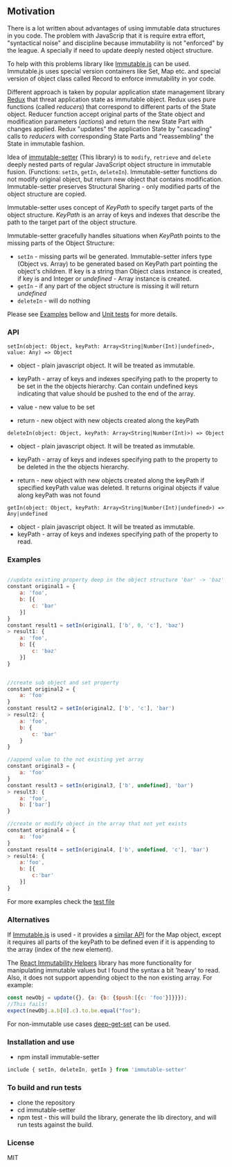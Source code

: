 ## Motivation
There is a lot written about advantages of using immutable data structures in you code. The problem with JavaScrip that it is require extra effort, "syntactical noise" and discipline because immutability is not "enforced" by the league. A specially if need to update deeply nested object structure. 

To help with this problems library like [Immutable.js](https://facebook.github.io/immutable-js/) can be used. Immutable.js uses special version containers like Set, Map etc. and special version of object class called Record to enforce immutability in yor code.

Different approach is taken by popular application state management library [Redux](https://github.com/reactjs/redux) that threat application state as immutable object. Redux uses pure functions (called *reducers*) that correspond to different parts of the State object. Reducer function accept original parts of the State object and modification parameters (*actions*) and return the new State Part with changes applied. Redux "updates" the application State by "cascading" calls to *reducers* with corresponding State Parts and "reassembling" the State in immutable fashion.   

Idea of [immutable-setter](https://github.com/bormind/immutable-setter) (This library) is to `modify`, `retrieve` and `delete` deeply nested parts of regular JavaScript object structure in immutable fusion. (Functions: `setIn`, `getIn`, `deleteIn`). Immutable-setter functions do not modify original object, but return new object that contains modification. Immutable-setter preserves Structural Sharing - only modified parts of the object structure are copied.

Immutable-setter uses concept of *KeyPath* to specify target parts of the  object structure. *KeyPath* is an array of keys and indexes that describe the path to the target part of the object structure. 

Immutable-setter gracefully handles situations when *KeyPath* points to the missing parts of the Object Structure: 
* `setIn` - missing parts wil be generated. Immutable-setter infers type (Object vs. Array) to be generated based on KeyPath part pointing the object's children. If key is a string than Object class instance is created, if key is and Integer or *undefined* - Array instance is created. 
* `getIn` - if any part of the object structure is missing it will return *undefined*
* `deleteIn` - will do nothing 

Please see [Examples](###Examples) bellow and [Unit tests](./tests/index.test.js) for more details.


### API
```
setIn(object: Object, keyPath: Array<String|Number(Int)|undefined>, value: Any) => Object
```

* object - plain javascript object. It will be treated as immutable.
* keyPath - array of keys and indexes specifying path to the property to be set in the the objects hierarchy.
    Can contain undefined keys indicating that value should be pushed to the end of the array. 
* value - new value to be set

* return - new object with new objects created along the keyPath

```
deleteIn(object: Object, keyPath: Array<String|Number(Int)>) => Object
```

* object - plain javascript object. It will be treated as immutable.
* keyPath - array of keys and indexes specifying path to the property to be deleted in the the objects hierarchy.

* return - new object with new objects created along the keyPath if specified keyPath value was deleted. 
It returns original objects if value along keyPath was not found

```
getIn(object: Object, keyPath: Array<String|Number(Int)|undefined>) => Any|undefined
```
* object - plain javascript object. It will be treated as immutable.
* keyPath - array of keys and indexes specifying path of the property to read.

### Examples

```js

//update existing property deep in the object structure 'bar' -> 'baz'
constant original1 = {
    a: 'foo',
    b: [{
        c: 'bar'
    }]
}
constant result1 = setIn(original1, ['b', 0, 'c'], 'baz') 
> result1: {
    a: 'foo',
    b: [{
        c: 'baz'
    }]
}


//create sub object and set property
constant original2 = {
    a: 'foo'
}
constant result2 = setIn(original2, ['b', 'c'], 'bar') 
> result2: {
    a: 'foo', 
    b: {
        c: 'bar'
    }
}

//append value to the not existing yet array
constant original3 = {
    a: 'foo'
}
constant result3 = setIn(original3, ['b', undefined], 'bar') 
> result3: {
    a: 'foo', 
    b: ['bar']
} 

//create or modify object in the array that not yet exists
constant original4 = {
    a: 'foo'
}
constant result4 = setIn(original4, ['b', undefined, 'c'], 'bar')
> result4: { 
    a:'foo', 
    b: [{
        c:'bar'
    }]
}
```
For more examples check the [test file](./tests/index.test.js)
    

### Alternatives
If [Immutable.js](https://facebook.github.io/immutable-js/) is used - it provides a [similar API](https://facebook.github.io/immutable-js/docs/#/Map/setIn) 
for the Map object, except it requires all parts of the keyPath to be defined even if it is appending to the array (index of the new element).

The [React Immutability Helpers](https://facebook.github.io/react/docs/update.html) library has more functionality for manipulating immutable values but I found the syntax a bit 'heavy' to read. Also, it does not support appending object to the non existing array. For example: 
```js
const newObj = update({}, {a: {b: {$push:[{c: 'foo'}]}}});
//This fails!
expect(newObj.a.b[0].c).to.be.equal("foo");

``` 

For non-immutable use cases [deep-get-set](https://github.com/acstll/deep-get-set) can be used.

### Installation and use
* npm install immutable-setter
```js
include { setIn, deleteIn, getIn } from 'immutable-setter'
```

### To build and run tests
* clone the repository
* cd immutable-setter
* npm test - this will build the library, generate the lib directory, and will run tests against the build. 


### License
MIT 
 
 
 
